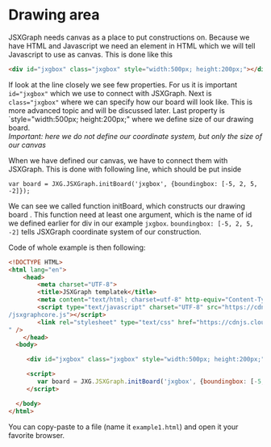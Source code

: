 # Drawing area

JSXGraph needs canvas as a place to put constructions on. Because we have HTML and Javascript we need an element in 
HTML which we will tell Javascript to use as canvas. This is done like this
```HTML
<div id="jxgbox" class="jxgbox" style="width:500px; height:200px;"></div>
```

If look at the line closely we see few properties. For us it is important `id="jxgbox"` which we use to connect with JSXGraph.
Next is `class="jxgbox"` where we can specify how our board will look like. This is more advanced topic and will be discussed later.
Last property is `style="width:500px; height:200px;" where we define size of our drawing board.  
_Important: here we do not define our coordinate system, but only the size of our canvas_

When we have defined our canvas, we have to connect them with JSXGraph. This is done with following line, which should be put inside

```JS
var board = JXG.JSXGraph.initBoard('jxgbox', {boundingbox: [-5, 2, 5, -2]});
```

We can see we called function initBoard, which constructs our drawing board . This function need at least one argument, 
which is the name of id we defined earlier for div in our example ``jxgbox``. ``boundingbox: [-5, 2, 5, -2]`` tells
 JSXGraph coordinate system of our construction.
 
 Code of whole example is then following:
```HTML
<!DOCTYPE HTML>
<html lang="en">
    <head>
        <meta charset="UTF-8">
        <title>JSXGraph templatek</title>
        <meta content="text/html; charset=utf-8" http-equiv="Content-Type">
        <script type="text/javascript" charset="UTF-8" src="https://cdnjs.cloudflare.com/ajax/libs/jsxgraph/0.99.7
/jsxgraphcore.js"></script>
        <link rel="stylesheet" type="text/css" href="https://cdnjs.cloudflare.com/ajax/libs/jsxgraph/0.99.7/jsxgraph.css
" />
    </head>
  <body>

     <div id="jxgbox" class="jxgbox" style="width:500px; height:200px;"></div>

     <script>
        var board = JXG.JSXGraph.initBoard('jxgbox', {boundingbox: [-5, 2, 5, -2]});
     </script>

  </body>
</html>
```

You can copy-paste to a file (name it `example1.html`) and open it your favorite browser. 